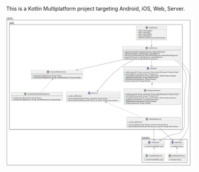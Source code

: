 This is a Kotlin Multiplatform project targeting Android, iOS, Web, Server.

![Architecture Overview](uml.svg)